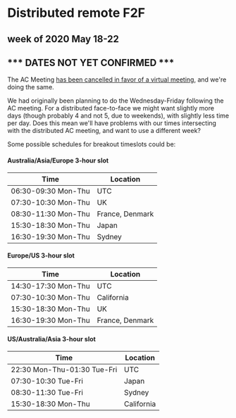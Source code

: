 # Distributed remote F2F
## week of 2020 May 18-22
## *** DATES NOT YET CONFIRMED ***

The AC Meeting [has been cancelled in favor of a virtual meeting](https://lists.w3.org/Archives/Member/w3c-ac-members/2020JanMar/0025.html), and we're doing the same.

We had originally been planning to do the Wednesday-Friday following the AC meeting.  For a distributed face-to-face we might want slightly more days (though probably 4 and not 5, due to weekends), with slightly less time per day.  Does this mean we'll have problems with our times intersecting with the distributed AC meeting, and want to use a different week?


Some possible schedules for breakout timeslots could be:

#### Australia/Asia/Europe 3-hour slot

| Time                | Location        |
| ------------------- | --------------- |
| 06:30-09:30 Mon-Thu | UTC             |
| 07:30-10:30 Mon-Thu | UK              |
| 08:30-11:30 Mon-Thu | France, Denmark |
| 15:30-18:30 Mon-Thu | Japan           |
| 16:30-19:30 Mon-Thu | Sydney          |

#### Europe/US 3-hour slot

| Time                | Location        |
| ------------------- | --------------- |
| 14:30-17:30 Mon-Thu | UTC             |
| 07:30-10:30 Mon-Thu | California      |
| 15:30-18:30 Mon-Thu | UK              |
| 16:30-19:30 Mon-Thu | France, Denmark |

#### US/Australia/Asia 3-hour slot

| Time                        | Location   |
| --------------------------- | ---------- |
| 22:30 Mon-Thu-01:30 Tue-Fri | UTC        |
| 07:30-10:30 Tue-Fri         | Japan      |
| 08:30-11:30 Tue-Fri         | Sydney     |
| 15:30-18:30 Mon-Thu         | California |
